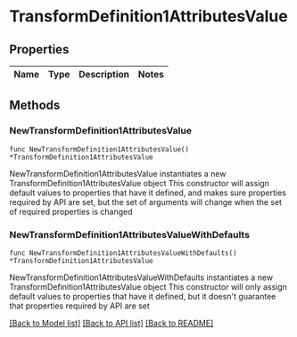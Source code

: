 # TransformDefinition1AttributesValue

## Properties

Name | Type | Description | Notes
------------ | ------------- | ------------- | -------------

## Methods

### NewTransformDefinition1AttributesValue

`func NewTransformDefinition1AttributesValue() *TransformDefinition1AttributesValue`

NewTransformDefinition1AttributesValue instantiates a new TransformDefinition1AttributesValue object
This constructor will assign default values to properties that have it defined,
and makes sure properties required by API are set, but the set of arguments
will change when the set of required properties is changed

### NewTransformDefinition1AttributesValueWithDefaults

`func NewTransformDefinition1AttributesValueWithDefaults() *TransformDefinition1AttributesValue`

NewTransformDefinition1AttributesValueWithDefaults instantiates a new TransformDefinition1AttributesValue object
This constructor will only assign default values to properties that have it defined,
but it doesn't guarantee that properties required by API are set


[[Back to Model list]](../README.md#documentation-for-models) [[Back to API list]](../README.md#documentation-for-api-endpoints) [[Back to README]](../README.md)



